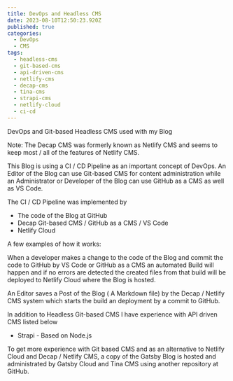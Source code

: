 ```yaml
---
title: DevOps and Headless CMS
date: 2023-08-10T12:50:23.920Z
published: true
categories:
  - DevOps
  - CMS
tags:
  - headless-cms
  - git-based-cms
  - api-driven-cms
  - netlify-cms
  - decap-cms
  - tina-cms
  - strapi-cms
  - netlify-cloud
  - ci-cd
---
```

DevOps and Git-based Headless CMS used with my Blog

Note: The Decap CMS was formerly known as Netlify CMS and seems to keep most / all of the features of Netlify CMS. 

This Blog is using a CI / CD Pipeline as an important concept of DevOps. An Editor of the Blog can use Git-based CMS for content administration while an Administrator or Developer of the Blog can use GitHub as a CMS as well as VS Code.

The CI / CD Pipeline was implemented by

* The code of the Blog at GitHub
* Decap Git-based CMS / GitHub as a CMS / VS Code
* Netlify Cloud

A few examples of how it works: 

When a developer makes a change to the code of the Blog and commit the code to GitHub by VS Code or GitHub as a CMS an automated Build will happen and if no errors are detected the created files from that build will be deployed to Netlify Cloud where the Blog is hosted.

An Editor saves a Post of the Blog ( A Markdown file) by the Decap / Netlify CMS system which starts the build an deployment by a commit to GitHub.

In addition to Headless Git-based CMS I have experience with API driven CMS listed below

* Strapi - Based on Node.js

To get more experience with Git based CMS and as an alternative to Netlify Cloud and Decap / Netlify CMS, a copy of the Gatsby Blog is hosted and administrated by Gatsby Cloud and Tina CMS using another repository at GitHub.
